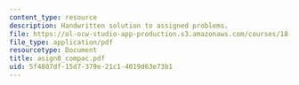 ```yaml
---
content_type: resource
description: Handwritten solution to assigned problems.
file: https://ol-ocw-studio-app-production.s3.amazonaws.com/courses/18-996a-simplicity-theory-spring-2004/5f4807df15d7379e21c14019d63e73b1_asign8_compac.pdf
file_type: application/pdf
resourcetype: Document
title: asign8_compac.pdf
uid: 5f4807df-15d7-379e-21c1-4019d63e73b1
---
```

